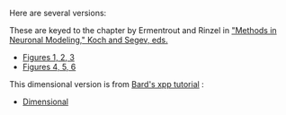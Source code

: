 Here are several versions:

These are keyed to the chapter by Ermentrout and Rinzel in ["Methods in Neuronal Modeling," Koch and Segev, eds.](https://mitpress.mit.edu/books/methods-neuronal-modeling-second-edition)

* [Figures 1, 2, 3](figs123.ode)
* [Figures 4, 5, 6](figs456.ode)

This dimensional version is from [Bard's xpp tutorial](http://www.math.pitt.edu/~bard/bardware/tut/xpptut.html) :
*	[Dimensional](MLdimen.ode)
